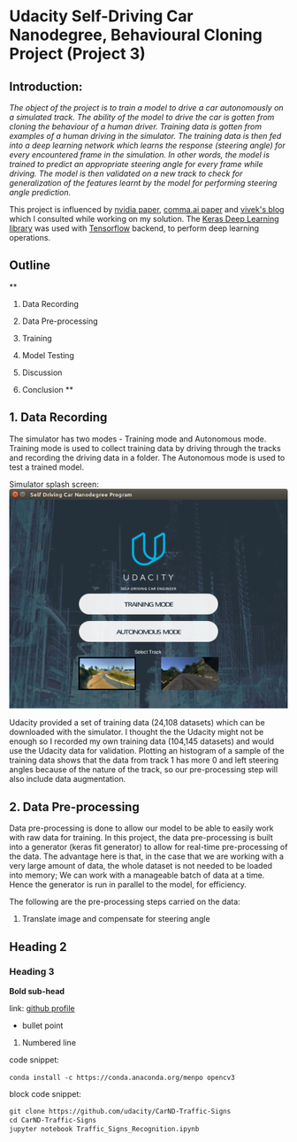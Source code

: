 # Udacity Self-Driving Car Nanodegree, Behavioural Cloning Project (Project 3)

## Introduction:

*The object of the project is to train a model to drive a car autonomously on a simulated track. 
The ability of the model to drive the car is gotten from cloning the behaviour of a human driver.
Training data is gotten from examples of a human driving in the simulator. The training data is then fed into a deep learning network which learns the response (steering angle) for every encountered frame in the simulation. In other words, the model is trained to predict an appropriate steering angle for every frame while driving. The model is then validated on a new track to check for generalization of the features learnt by the model for performing steering angle prediction.*

This project is influenced by [nvidia paper](https://images.nvidia.com/content/tegra/automotive/images/2016/solutions/pdf/end-to-end-dl-using-px.pdf), [comma.ai paper](https://arxiv.org/pdf/1608.01230v1.pdf) and [vivek's blog](https://chatbotslife.com/using-augmentation-to-mimic-human-driving-496b569760a9#.5dpi87xzi) which I consulted while working on my solution. The [Keras Deep Learning library](https://keras.io/) was used with [Tensorflow](https://www.tensorflow.org/) backend, to perform deep learning operations.

## Outline
**
1. Data Recording

2. Data Pre-processing

3. Training

4. Model Testing

5. Discussion

6. Conclusion
**

## 1. Data Recording

The simulator has two modes - Training mode and Autonomous mode. Training mode is used to collect training data by driving through the tracks and recording the driving data in a folder. The Autonomous mode is used to test a trained model. 

Simulator splash screen: ![Simulator splash screen](/media/simulator_splash.png "Simulator Splash Screen")

Udacity provided a set of training data (24,108 datasets) which can be downloaded with the simulator. I thought the the Udacity might not be enough so I recorded my own training data (104,145 datasets) and would use the Udacity data for validation. Plotting an histogram of a sample of the training data shows that the data from track 1 has more 0  and left steering angles because of the nature of the track, so our pre-processing step will also include data augmentation.


## 2. Data Pre-processing

Data pre-processing is done to allow our model to be able to easily work with raw data for training. In this project, the data pre-processing is built into a generator (keras fit generator) to allow for real-time pre-processing of the data. The advantage here is that, in the case that we are working with a very large amount of data, the whole dataset is not needed to be loaded into memory; We can work with a manageable batch of data at a time. Hence the generator is run in parallel to the model, for efficiency.

The following are the pre-processing steps carried on the data:

1. Translate image and compensate for steering angle

## Heading 2

### Heading 3

**Bold sub-head**

link:
[github profile](https://github.com/toluwajosh)

- bullet point

1. Numbered line

code snippet: 

`conda install -c https://conda.anaconda.org/menpo opencv3`

block code snippet:

```
git clone https://github.com/udacity/CarND-Traffic-Signs
cd CarND-Traffic-Signs
jupyter notebook Traffic_Signs_Recognition.ipynb
```